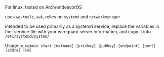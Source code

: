 For linux, tested on Arch/endeavorOS

uses `wg-tools`, `awk`, relies on `systemd` and `networkmanager`

intended to be used primarily as a systemd service; replace the variables in the .service file with your wireguard server information, and copy it into `/etc/systemd/system/`

Usage:  `e_wgAuto start [netname] [privkey] [pubkey] [endpoint] [port] [addre] [nm]`
